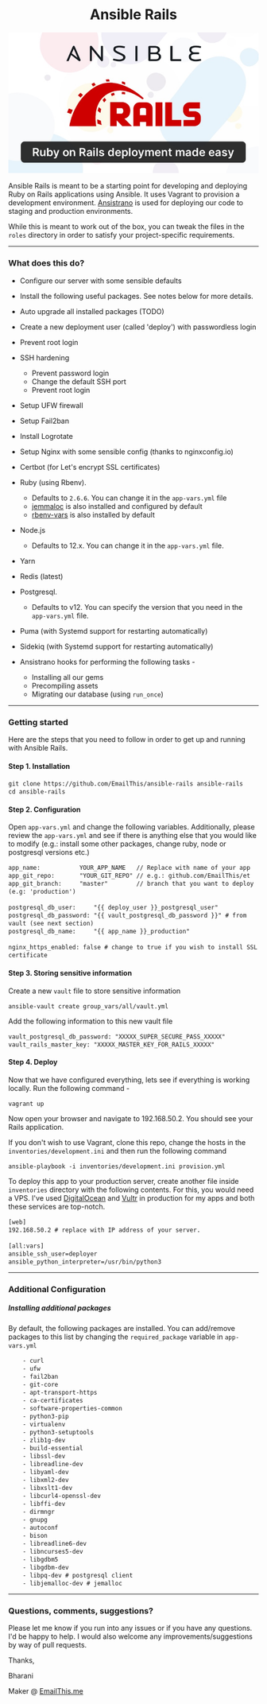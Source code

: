 <h1 align="center">Ansible Rails</h1>
<p align="center">
    <img src="./images/ansible-rails-promo.jpg" alt="Ansible Rails Promo Image" style="max-width:100%;">
<p>


Ansible Rails is meant to be a starting point for developing and deploying Ruby on Rails applications using Ansible. It uses Vagrant to provision a development environment. [Ansistrano](https://github.com/ansistrano/deploy) is used for deploying our code to staging and production environments.

While this is meant to work out of the box, you can tweak the files in the `roles` directory in order to satisfy your project-specific requirements. 

---

### What does this do?
* Configure our server with some sensible defaults
* Install the following useful packages. See notes below for more details.
* Auto upgrade all installed packages (TODO)
* Create a new deployment user (called 'deploy') with passwordless login
* Prevent root login

* SSH hardening
    * Prevent password login
    * Change the default SSH port
    * Prevent root login
* Setup UFW firewall
* Setup Fail2ban
* Install Logrotate
* Setup Nginx with some sensible config (thanks to nginxconfig.io)
* Certbot (for Let's encrypt SSL certificates)
* Ruby (using Rbenv). 
    * Defaults to `2.6.6`. You can change it in the `app-vars.yml` file
    * [jemmaloc](https://github.com/jemalloc/jemalloc) is also installed and configured by default
    * [rbenv-vars](https://github.com/rbenv/rbenv-vars) is also installed by default
* Node.js 
    * Defaults to 12.x. You can change it in the `app-vars.yml` file.
* Yarn
* Redis (latest)
* Postgresql. 
    * Defaults to v12. You can specify the version that you need in the `app-vars.yml` file.
* Puma (with Systemd support for restarting automatically)
* Sidekiq (with Systemd support for restarting automatically)
* Ansistrano hooks for performing the following tasks - 
    * Installing all our gems
    * Precompiling assets
    * Migrating our database (using `run_once`)

---

### Getting started
Here are the steps that you need to follow in order to get up and running with Ansible Rails. 

#### Step 1. Installation

```
git clone https://github.com/EmailThis/ansible-rails ansible-rails
cd ansible-rails
```

#### Step 2. Configuration
Open `app-vars.yml` and change the following variables. Additionally, please review the `app-vars.yml` and see if there is anything else that you would like to modify (e.g.: install some other packages, change ruby, node or postgresql versions etc.)

```
app_name:           YOUR_APP_NAME   // Replace with name of your app
app_git_repo:       "YOUR_GIT_REPO" // e.g.: github.com/EmailThis/et
app_git_branch:     "master"        // branch that you want to deploy (e.g: 'production')

postgresql_db_user:     "{{ deploy_user }}_postgresql_user"
postgresql_db_password: "{{ vault_postgresql_db_password }}" # from vault (see next section)
postgresql_db_name:     "{{ app_name }}_production"

nginx_https_enabled: false # change to true if you wish to install SSL certificate 
```


#### Step 3. Storing sensitive information
Create a new `vault` file to store sensitive information
```
ansible-vault create group_vars/all/vault.yml
```

Add the following information to this new vault file
```
vault_postgresql_db_password: "XXXXX_SUPER_SECURE_PASS_XXXXX"
vault_rails_master_key: "XXXXX_MASTER_KEY_FOR_RAILS_XXXXX"
```

#### Step 4. Deploy

Now that we have configured everything, lets see if everything is working locally. Run the following command -
```
vagrant up
```
Now open your browser and navigate to 192.168.50.2. You should see your Rails application.

If you don't wish to use Vagrant, clone this repo, change the hosts in the `inventories/development.ini` and then run the following command
```
ansible-playbook -i inventories/development.ini provision.yml
```

To deploy this app to your production server, create another file inside `inventories` directory with the following contents. For this, you would need a VPS. I've used [DigitalOcean](https://m.do.co/c/031c76b9c838) and [Vultr](https://www.vultr.com/?ref=8597223) in production for my apps and both these services are top-notch.
```
[web]
192.168.50.2 # replace with IP address of your server.

[all:vars]
ansible_ssh_user=deployer
ansible_python_interpreter=/usr/bin/python3
```

---

### Additional Configuration

#####  Installing additional packages

By default, the following packages are installed. You can add/remove packages to this list by changing the `required_package` variable in `app-vars.yml`
```
    - curl
    - ufw
    - fail2ban
    - git-core
    - apt-transport-https
    - ca-certificates
    - software-properties-common
    - python3-pip
    - virtualenv
    - python3-setuptools
    - zlib1g-dev 
    - build-essential 
    - libssl-dev 
    - libreadline-dev 
    - libyaml-dev 
    - libxml2-dev 
    - libxslt1-dev 
    - libcurl4-openssl-dev
    - libffi-dev 
    - dirmngr 
    - gnupg
    - autoconf
    - bison
    - libreadline6-dev
    - libncurses5-dev
    - libgdbm5 
    - libgdbm-dev
    - libpq-dev # postgresql client
    - libjemalloc-dev # jemalloc
```

---

### Questions, comments, suggestions?
Please let me know if you run into any issues or if you have any questions. I'd be happy to help. I would also welcome any improvements/suggestions by way of pull requests.



Thanks,

Bharani

Maker @ [EmailThis.me](https://www.emailthis.me)
